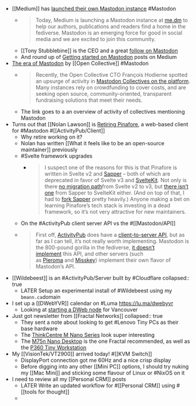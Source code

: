 - [[Medium]] has [launched their own Mastodon instance](https://blog.medium.com/medium-embraces-mastodon-19dcb873eb11) #Mastodon
	- > Today, Medium is launching a Mastodon instance at [me.dm](https://me.dm/) to help our authors, publications and readers find a home in the fediverse. Mastodon is an emerging force for good in social media and we are excited to join this community.
	- [[Tony Stubblebine]] is the CEO and a great [follow on Mastodon](https://me.dm/@coachtony)
	- And round up of [Getting started on Mastodon](https://scottlamb.blog/list/getting-started-on-mastodon-f4843d1cc80f) posts on Medium
- [The era of Mastodon](https://blog.opencollective.com/the-era-of-mastodon/) by [[Open Collective]] #Mastodon
	- > Recently, the Open Collective CTO François Hodierne spotted an upsurge of activity in [Mastodon Collectives on the platform](https://opencollective.com/search?q=mastodon&sortBy=ACTIVITY). Many instances rely on crowdfunding to cover costs, and are seeking open source, community-oriented, transparent fundraising solutions that meet their needs.
	- The link goes to a an overview of activity of collectives mentioning Mastodon
- Turns out that [[Nolan Lawson]] is [Retiring Pinafore](https://nolanlawson.com/2023/01/09/retiring-pinafore/), a web-based client for #Mastodon #[[ActivityPub/Client]]
	- Why retire working on it?
	- Nolan has written [[What it feels like to be an open-source maintainer]] previously
	- #Svelte framework upgrades
		- > I suspect one of the reasons for this is that Pinafore is written in Svelte v2 and [Sapper](https://sapper.svelte.dev/) – both of which are deprecated in favor of Svelte v3 and [SvelteKit](https://kit.svelte.dev/). Not only is there [no migration path](https://github.com/sveltejs/svelte/issues/2462)from Svelte v2 to v3, but [there isn’t one](https://kit.svelte.dev/docs/migrating) from Sapper to SvelteKit either. (And on top of that, I had to [fork Sapper](https://github.com/nolanlawson/sapper) pretty heavily.) Anyone making a bet on learning Pinafore’s tech stack is investing in a dead framework, so it’s not very attractive for new maintainers.
	- On the #ActivityPub client server API vs the #[[Mastodon/API]]
	- > First off, [ActivityPub](https://en.wikipedia.org/wiki/ActivityPub) does have a [client-to-server API](https://www.w3.org/TR/activitypub/#client-to-server-interactions), but as far as I can tell, it’s not really worth implementing. Mastodon is the 800-pound gorilla in the fediverse, [it doesn’t implement](https://github.com/mastodon/mastodon/issues/10520) this API, and other servers (such as [Pleroma](https://pleroma.social/) and [Misskey](https://github.com/misskey-dev/misskey)) implement their own flavor of Mastodon’s API.
- [[Wildebeest]] is an #ActivityPub/Server built by #Cloudflare
  collapsed:: true
	- LATER Setup an experimental install of #Wildebeest using my `bmann.ca`domain
- I set up a [[DWebYVR]] calendar on #Luma https://lu.ma/dwebyvr
	- Looking at [starting a DWeb node](https://getdweb.net/start-a-dweb-node/) for Vancouver
- Just got  newsletter from [[Fractal Networks]]
  collapsed:: true
	- They sent a note about looking to get #Lenovo Tiny PCs as their base hardware
	- The [ThinkCentre M Nano Series](https://www.lenovo.com/us/en/c/desktops/thinkcentre/m-nano-series) look super interesting
	- The [M75n Nano Desktop](https://www.lenovo.com/us/en/p/desktops/thinkcentre/m-nano-series/thinkcentre-m75n/wmd00000407) is the one Fractal recommended, as well as the [P360 Tiny Workstation](https://www.lenovo.com/us/en/p/workstations/thinkstation-p-series/thinkstation-p360-tiny/30facto1wwus1)
- My [[VisionTek/VT2900]] arrived today! #[[KVM Switch]]
	- DisplayPort connection got me 60Hz and a nice crisp display
	- Before digging into any other [[Mini PC]] options, I should try nuking my [[Mac Mini]] and sticking some flavour of Linux or #NixOS on it
- I need to review all my [[Personal CRM]] posts
	- LATER Write an updated workflow for #[[Personal CRM]] using #[[tools for thought]]
	-